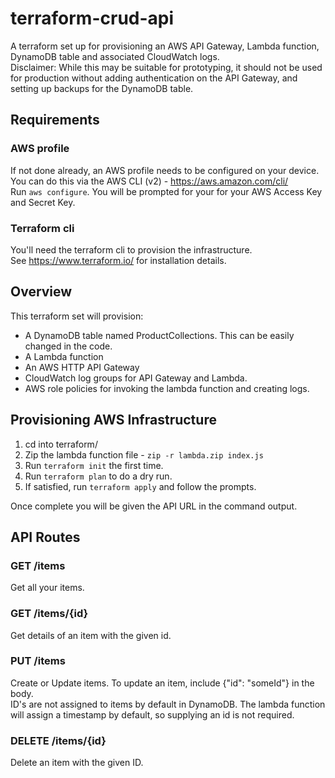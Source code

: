 # terraform-crud-api

A terraform set up for provisioning an AWS API Gateway, Lambda function, DynamoDB table and associated CloudWatch logs.  
Disclaimer: While this may be suitable for prototyping, it should not be used for production without adding authentication on the API Gateway, and setting up backups for the DynamoDB table.

## Requirements

### AWS profile

If not done already, an AWS profile needs to be configured on your device. You can do this via the AWS CLI (v2) - https://aws.amazon.com/cli/  
Run `aws configure`.
You will be prompted for your for your AWS Access Key and Secret Key.

### Terraform cli

You'll need the terraform cli to provision the infrastructure.  
See https://www.terraform.io/ for installation details.

## Overview

This terraform set will provision:

- A DynamoDB table named ProductCollections. This can be easily changed in the code.
- A Lambda function
- An AWS HTTP API Gateway
- CloudWatch log groups for API Gateway and Lambda.
- AWS role policies for invoking the lambda function and creating logs.

## Provisioning AWS Infrastructure

1. cd into terraform/
2. Zip the lambda function file - `zip -r lambda.zip index.js `
3. Run `terraform init` the first time.
4. Run `terraform plan` to do a dry run.
5. If satisfied, run `terraform apply` and follow the prompts.

Once complete you will be given the API URL in the command output.

## API Routes

### GET /items

Get all your items.

### GET /items/{id}

Get details of an item with the given id.

### PUT /items

Create or Update items. To update an item, include {"id": "someId"} in the body.  
ID's are not assigned to items by default in DynamoDB. The lambda function will assign a timestamp by default, so supplying an id is not required.

### DELETE /items/{id}

Delete an item with the given ID.

